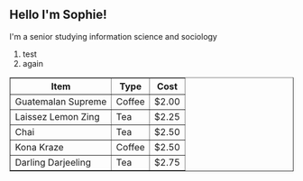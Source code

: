 ## Hello I'm Sophie!

I'm a senior studying information science and sociology

1. test
2. again
<!-- this below is code I used for IS429, making a table -->

<table border = 1; width = 66%>
  <tr>
    <th>Item</th>
    <th>Type</th>
    <th>Cost</th>
  </tr>
   <tr>
    <td>Guatemalan Supreme</td>
    <td>Coffee</td>
    <td>$2.00</td>
  </tr>
    <tr>
    <td>Laissez Lemon Zing</td>
    <td>Tea</td>
    <td>$2.25</td>
  </tr>  
  <tr>
    <td>Chai</td>
    <td>Tea</td>
    <td>$2.50</td>
  </tr>
    <tr>
    <td>Kona Kraze</td>
    <td>Coffee</td>
    <td>$2.50</td>
  </tr>
  <tr>
    <td>Darling Darjeeling</td>
    <td>Tea</td>
    <td>$2.75</td>
  </tr>
</table>

<!-- adding a stock photo-->

<img src='https://images.unsplash.com/photo-1521012012373-6a85bade18da?crop=entropy&cs=srgb&fm=jpg&ixid=M3wzMjM4NDZ8MHwxfHJhbmRvbXx8fHx8fHx8fDE3Mzg5MDc2MTR8&ixlib=rb-4.0.3&q=85' alt=''>
